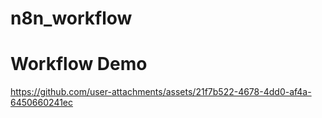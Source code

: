 # n8n_workflow
# Workflow Demo

https://github.com/user-attachments/assets/21f7b522-4678-4dd0-af4a-6450660241ec

